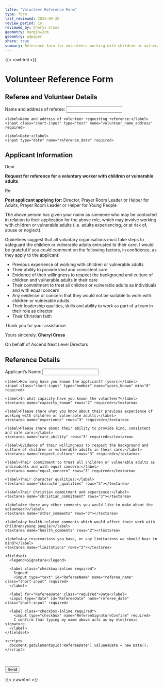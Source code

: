```yaml
---
title: "Volunteer Reference Form"
type: form
last_reviewed: 2025-09-28
review_period: 1y
reviewed_by: Cheryl Cross
geometry: margin=2cm
geometry: a4paper
share: true
summary: Reference form for volunteers working with children or vulnerable adults
---
```

{{< rawhtml >}}
<form 
  name="volunteer-reference"
  class="verified-form"
  netlify
>
  <input type="hidden" name="form-name" value="volunteer-reference">
  
  <!-- Honeypot field (hidden from users, used to block bots) -->
  <p style="display:none">
    <label>Don’t fill this out: <input name="bot-field"></label>
  </p>

  <h1>Volunteer Reference Form</h1>

  <h2>Referee and Volunteer Details</h2>
  <div class="textCols">
    <label>Name and address of referee:</label>
    <input class="short-input" type="text" name="referee_name_address" required>

    <label>Name and address of volunteer requesting reference:</label>
    <input class="short-input" type="text" name="volunteer_name_address" required>

    <label>Date:</label>
    <input type="date" name="reference_date" required>
  </div>

  <h2>Applicant Information</h2>
  <p>Dear</p>

  <p><strong>Request for reference for a voluntary worker with children or vulnerable adults</strong></p>

  <p>Re:</p>

  <p><strong>Post applicant applying for:</strong> Director, Prayer Room Leader or Helper for Adults, Prayer Room Leader or Helper for Young People</p>

  <p>The above person has given your name as someone who may be contacted in relation to their application for the above role, which may involve working with children or vulnerable adults (i.e. adults experiencing, or at risk of, abuse or neglect).</p>

  <p>Guidelines suggest that all voluntary organisations must take steps to safeguard the children or vulnerable adults entrusted to their care. I would be grateful if you could comment on the following factors, in confidence, as they apply to the applicant:</p>
  <ul>
    <li>Previous experience of working with children or vulnerable adults</li>
    <li>Their ability to provide kind and consistent care</li>
    <li>Evidence of their willingness to respect the background and culture of children and vulnerable adults in their care</li>
    <li>Their commitment to treat all children or vulnerable adults as individuals and with equal concern</li>
    <li>Any evidence or concern that they would not be suitable to work with children or vulnerable adults</li>
    <li>Their leadership qualities, skills and ability to work as part of a team in their role as director</li>
    <li>Their Christian faith</li>
  </ul>

  <p>Thank you for your assistance.</p>
  <p>Yours sincerely, <strong>Cheryl Cross</strong></p>
  <p>On behalf of Ascend Next Level Directors</p>

  <h2>Reference Details</h2>
  <div class="textCols">
    <label>Applicant’s Name:</label>
    <input class="short-input" type="text" name="applicant_name" required>

    <label>How long have you known the applicant? (years)</label>
    <input class="short-input" type="number" name="years_known" min="0" required>

    <label>In what capacity have you known the volunteer?</label>
    <textarea name="capacity_known" rows="2" required></textarea>

    <label>Please share what you know about their previous experience of working with children or vulnerable adults:</label>
    <textarea name="experience" rows="3" required></textarea>

    <label>Please share about their ability to provide kind, consistent and safe care:</label>
    <textarea name="care_ability" rows="3" required></textarea>

    <label>Evidence of their willingness to respect the background and culture of children or vulnerable adults in their care:</label>
    <textarea name="respect_culture" rows="3" required></textarea>

    <label>Their commitment to treat all children or vulnerable adults as individuals and with equal concern:</label>
    <textarea name="equal_concern" rows="3" required></textarea>

    <label>Their character qualities:</label>
    <textarea name="character_qualities" rows="3"></textarea>

    <label>Their Christian commitment and experience:</label>
    <textarea name="christian_commitment" rows="3"></textarea>

    <label>Are there any other comments you would like to make about the volunteer?</label>
    <textarea name="other_comments" rows="3"></textarea>

    <label>Any health-related comments which would affect their work with children/young people?</label>
    <textarea name="health_comments" rows="2"></textarea>

    <label>Any reservations you have, or any limitations we should bear in mind?</label>
    <textarea name="limitations" rows="2"></textarea>

    <fieldset>
      <legend>Signature</legend>

      <label class="checkbox-inline required">
        Signed:
        <input type="text" id="RefereeName" name="referee_name" class="short-input" required>
      </label>

      <label for="RefereeDate" class="required">Date</label>
      <input type="date" id="RefereeDate" name="referee_date" class="short-input" required>

      <label class="checkbox-inline required">
        <input type="checkbox" name="RefereeSignatureConfirm" required>
        I confirm that typing my name above acts as my electronic signature.
      </label>
    </fieldset>

    <script>
      document.getElementById('RefereeDate').valueAsDate = new Date();
    </script>
  </div>

  <br><br>
  <button type="submit">Send</button>
</form>

<script>
document.querySelector('form[name="volunteer-reference"]').addEventListener('submit', function(e){
  e.preventDefault();
  const form = e.target;
  fetch("/", { method: "POST", body: new FormData(form) })
    .then(() => alert("Thank you for submitting!"))
    .catch(err => alert("Submission failed"));
});
</script>

{{< /rawhtml >}}
